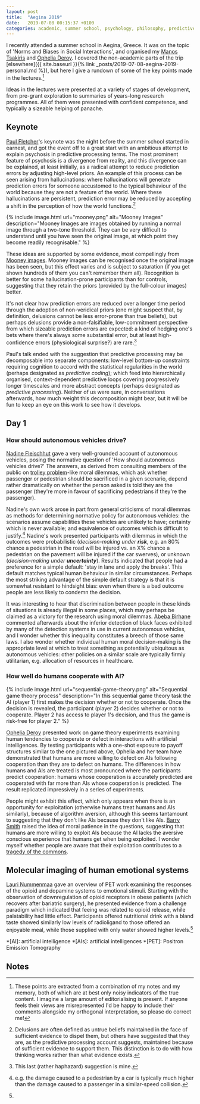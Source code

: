 ```yaml
---
layout: post
title:  "Aegina 2019"
date:   2019-07-08 00:15:37 +0100
categories: academic, summer school, psychology, philosophy, predictive processing
---
```


I recently attended a summer school in Aegina, Greece. It was on the topic of 'Norms and Biases in Social Interactions', and organised my [Manos Tsakiris](https://twitter.com/manos_tsakiris) and [Ophelia Deroy](https://twitter.com/OpheliaDeroy). I covered the non-academic parts of the trip [elsewhere]({{ site.baseurl }}{% link _posts/2019-07-08-aegina-2019-personal.md %}), but here I give a rundown of some of the key points made in the lectures.[^1]

Ideas in the lectures were presented at a variety of stages of development, from pre-grant exploration to summaries of years-long research programmes. All of them were presented with confident competence, and typically a sizeable helping of panache.

## Keynote

[Paul Fletcher](https://twitter.com/PaulPcf22)'s keynote was the night before the summer school started in earnest, and got the event off to a great start with an ambitious attempt to explain psychosis in predictive processing terms. The most prominent feature of psychosis is a divergence from reality, and this divergence can be explained, at least initially, as a radical attempt to reduce prediction errors by adjusting high-level priors. An example of this process can be seen arising from hallucinations: where hallucinations will generate prediction errors for someone accustomed to the typical behaviour of the world because they are not a feature of the world. Where these hallucinations are persistent, prediction error may be reduced by accepting a shift in the perception of how the world functions.[^2]

{% include image.html url="mooney.png" alt="Mooney Images" description="Mooney Images are images obtained by running a normal image through a two-tone threshold. They can be very difficult to understand until you have seen the original image, at which point they become readily recognisable." %}

These ideas are supported by some evidence, most compellingly from [Mooney images](https://doi.org/10.1371/journal.pone.0200106). Mooney images can be recognised once the original image has been seen, but this effect varies and is subject to saturation (if you get shown hundreds of them you can't remember them all). Recognition is better for some hallucination-prone participants than for controls, suggesting that they retain the priors (provided by the full-colour images) better.

It's not clear how prediction errors are reduced over a longer time period through the adoption of non-veridical priors (one might suspect that, by definition, delusions cannot be less error-prone than true beliefs), but perhaps delusions provide a non-falsifiable, low-commitment perspective from which sizeable prediction errors are expected: a kind of hedging one's bets where there's always some substantial error, but at least high-confidence errors (physiological surprise?) are rare.[^3]

Paul's talk ended with the suggestion that predictive processing may be decomposable into separate components: low-level bottom-up constraints requiring cognition to accord with the statistical regularities in the world (perhaps designated as *predictive coding*); which feed into hierarchically organised, context-dependent predictive loops covering progressively longer timescales and more abstract concepts (perhaps designated as *predictive processing*). Neither of us were sure, in conversations afterwards, how much weight this decomposition might bear, but it will be fun to keep an eye on this work to see how it develops.  

## Day 1

### How should autonomous vehicles drive?

[Nadine Fleischhut](https://www.mpib-berlin.mpg.de/en/staff/nadine-fleischhut) gave a very well-grounded account of autonomous vehicles, posing the normative question of 'How should autonomous vehicles drive?' The answers, as derived from consulting members of the public on [trolley problem](https://en.wikipedia.org/wiki/Trolley_problem)\-like moral dilemmas, which ask whether passenger or pedestrian should be sacrificed in a given scenario, depend rather dramatically on whether the person asked is told they are the passenger (they're more in favour of sacrificing pedestrians if they're the passenger).

Nadine's own work arose in part from general criticisms of moral dilemmas as methods for determining normative policy for autonomous vehicles: the scenarios assume capabilities these vehicles are unlikely to have; certainty which is never available; and equivalence of outcomes which is difficult to justify.[^4] Nadine's work presented participants with dilemmas in which the outcomes were probabilistic (*decision-making under **risk***, e.g. an 80% chance a pedestrian in the road will be injured vs. an X% chance a pedestrian on the pavement will be injured if the car swerves), or unknown (*decision-making under **uncertainty***). Results indicated that people had a preference for a simple default: 'stay in lane and apply the breaks'. This default matches typical human behaviour in similar circumstances. Perhaps the most striking advantage of the simple default strategy is that it is somewhat resistant to hindsight bias: even when there is a bad outcome people are less likely to condemn the decision.

It was interesting to hear that discrimination between people in these kinds of situations is already illegal in some places, which may perhaps be claimed as a victory for the research using moral dilemmas. [Abeba Birhane](https://twitter.com/Abebab) commented afterwards about the inferior detection of black faces exhibited by many of the detection systems in use in current autonomous vehicles, and I wonder whether this inequality constitutes a breech of those same laws. I also wonder whether individual human moral decision-making is the appropriate level at which to treat something as potentially ubiquitous as autonomous vehicles: other policies on a similar scale are typically firmly utilitarian, e.g. allocation of resources in healthcare.

### How well do humans cooperate with AI?

{% include image.html url="sequential-game-theory.png" alt="Sequential game theory process" description="In this sequential game theory task the AI (player 1) first makes the decision whether or not to cooperate. Once the decision is revealed, the participant (player 2) decides whether or not to cooperate. Player 2 has access to player 1's decision, and thus the game is risk-free for player 2." %}

[Ophelia Deroy](https://twitter.com/OpheliaDeroy) presented work on game theory experiments examining human tendencies to cooperate or defect in interactions with artificial intelligences. By testing participants with a one-shot exposure to payoff structures similar to the one pictured above, Ophelia and her team have demonstrated that humans are more willing to defect on AIs following cooperation than they are to defect on humans. The differences in how humans and AIs are treated is most pronounced where the participants predict cooperation: humans whose cooperation is accurately predicted are cooperated with far more than AIs whose cooperation is predicted. The result replicated impressively in a series of experiments.

People might exhibit this effect, which only appears when there is an opportunity for exploitation (otherwise humans treat humans and AIs similarly), because of algorithm aversion, although this seems tantamount to suggesting that they don't like AIs because they don't like AIs. [Barry Smith](https://twitter.com/smithbarryc) raised the idea of moral patience in the questions, suggesting that humans are more willing to exploit AIs because the AI lacks the aversive conscious experience that humans get when being exploited. I wonder myself whether people are aware that their exploitation contributes to a [tragedy of the commons](https://en.wikipedia.org/wiki/Tragedy_of_the_commons).

## Molecular imaging of human emotional systems

[Lauri Nummenmaa](https://twitter.com/LNummenmaa) gave an overview of PET work examining the responses of the opioid and dopamine systems to emotional stimuli. Starting with the observation of downregulation of opioid receptors in obese patients (which recovers after bariatric surgery), he presented evidence from a challenge paradigm which indicated that feeing was related to opioid release, while palatability had little effect. Participants offered nutritional drink with a bland taste showed similarly low levels of radioligand to those offered an enjoyable meal, while those supplied with only water showed higher levels.[^5]

*[AI]: artificial intelligence
*[AIs]: artificial intelligences
*[PET]: Positron Emission Tomography

## Notes

[^1]: These points are extracted from a combination of my notes and my memory, both of which are at best only noisy indicators of the true content. I imagine a large amount of editorialising is present. If anyone feels their views are misrepresented I'd be happy to include their comments alongside my orthogonal interpretation, so please do correct me!

[^2]: Delusions are often defined as untrue beliefs maintained in the face of sufficient evidence to dispel them, but others have suggested that they are, as the predictive processing account suggests, maintained because of sufficient evidence to support them. This distinction is to do with how thinking works rather than what evidence exists.

[^3]: This last (rather haphazard) suggestion is mine.

[^4]: e.g. the damage caused to a pedestrian by a car is typically much higher than the damage caused to a passenger in a similar-speed collision.

[^5]: 
